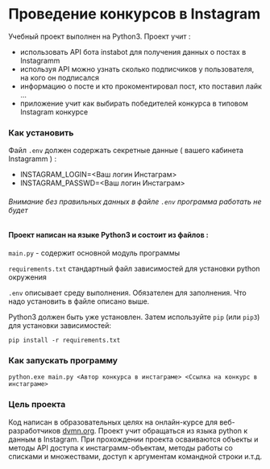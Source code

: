 # Проведение конкурсов в Instagram

 Учебный проект выполнен на Python3. Проект учит :
 * использовать API бота instabot для получения данных о постах в Instagramm
 * используя API можно узнать сколько подписчиков у пользователя, на кого он подписался
 * информацию о посте и кто прокоментировал пост, кто поставил лайк ...
 * приложение учит как выбирать победителей конкурса в типовом Instagram конкурсе
 
 
 

### Как установить


Файл `.env` должен содержать секретные данные ( вашего кабинета Instagramm ) :
* INSTAGRAM_LOGIN=<Ваш логин Инстаграм>  
* INSTAGRAM_PASSWD=<Ваш логин Инстаграм> 

###### Внимание без правильных данных в файле `.env` программа работать не будет
#### Проект написан на языке Python3 и состоит из файлов :

`main.py`            - содержит основной модуль программы


`requirements.txt`  стандартный файл зависимостей для установки  python окружения

`.env` описывает среду выполнения. Обязателен для заполнения. Что надо установить в файле описано выше.


Python3 должен быть уже установлен. 
Затем используйте `pip` (или `pip3`) для установки зависимостей:


    pip install -r requirements.txt


### Как запускать программу
	python.exe main.py <Автор конкурса в инстаграме> <Ссылка на конкурс в инстаграме>
	


### Цель проекта

Код написан в образовательных целях на онлайн-курсе  для веб-разработчиков [dvmn.org](https://dvmn.org/).
Проект  учит обращаться из языка python к данным в Instagram.
При прохождении  проекта осваиваются 
объекты и методы API доступа к инстаграмм-объектам, 
методы работы со списками и множествами,
доступ к аргументам командной строки и.т.д.


